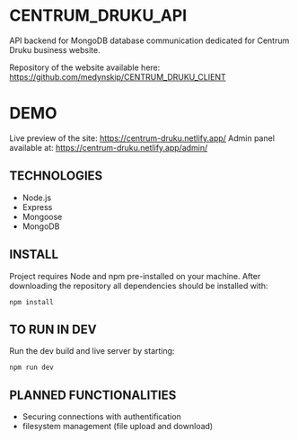 # CENTRUM_DRUKU_API
API  backend for MongoDB database communication dedicated for Centrum Druku business website. 

Repository of the website available here: https://github.com/medynskip/CENTRUM_DRUKU_CLIENT

# DEMO
Live preview of the site: https://centrum-druku.netlify.app/
Admin panel available at: https://centrum-druku.netlify.app/admin/

## TECHNOLOGIES 
* Node.js
* Express
* Mongoose
* MongoDB

## INSTALL
Project requires Node and npm pre-installed on your machine. 
After downloading the repository all dependencies should be installed with:

```
npm install 
```

## TO RUN IN DEV
Run the dev build and live server by starting:

```
npm run dev
```

## PLANNED FUNCTIONALITIES
- Securing connections with authentification
- filesystem management (file upload and download)



